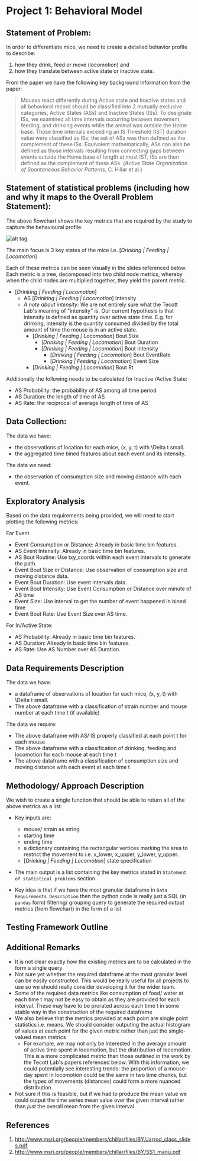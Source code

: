 Project 1: Behavioral Model
===========================

## Statement of Problem:
In order to differentiate mice, we need to create a detailed behavior profile to describe:

1. how they drink, feed or move (locomotion) and
2. how they translate between active state or inactive state.

From the paper we have the following key background information from the paper:

>Mouses react differently during Active state and Inactive states and all behavioral record should be classified into 2 mutually exclusive categories, Active States (ASs) and Inactive States (ISs). To designate ISs, we examined all time intervals occurring between movement, feeding, and drinking events while the animal was outside the Home base. Those time intervals exceeding an IS Threshold (IST) duration value were classified as ISs; the set of ASs was then defined as the complement of these ISs. Equivalent mathematically, ASs can also be defined as those intervals resulting from connecting gaps between events outside the Home base of length at most IST; ISs are then defined as the complement of these ASs. (*Active State Organization of Spontaneous Behavior Patterns*, C. Hillar et al.)


## Statement of statistical problems (including how and why it maps to the Overall Problem Statement):

The above flowchart shows the key metrics that are required by the study to capture the behavioural profile:

![alt tag](http://cenzhuoyao.com/wp-content/uploads/2016/04/project1_behavior_profile.png)

The main focus is 3 key states of the mice i.e. [_Drinking | Feeding | Locomotion_]

Each of these metrics can be seen visually in the slides referenced below. Each metric is a tree, decomposed into two child node metrics, whereby when the child nodes are multiplied together, they yield the parent metric.

- [_Drinking | Feeding | Locomotion_]
    - AS [_Drinking | Feeding | Locomotion_] Intensity
    - _A note about intensity:_ We are not entirely sure what the Tecott Lab's meaning of "intensity" is. Our current hypothesis is that intensity is defined as quantity over active state time. E.g. for drinking, intensity is the quantity consumed divided by the total amount of time the mouse is in an active state.
        - [_Drinking | Feeding | Locomotion_] Bout Size
            - [_Drinking | Feeding | Locomotion_] Bout Duration
            - [_Drinking | Feeding | Locomotion_] Bout Intensity
                - [_Drinking | Feeding | Locomotion_] Bout EventRate
                - [_Drinking | Feeding | Locomotion_] Event Size
        - [_Drinking | Feeding | Locomotion_] Bout Rt

Additionally the following needs to be calculated for Inactive /Active State:
- AS Probability: the probability of AS among all time period
- AS Duration: the length of time of AS
- AS Rate: the reciprocal of average length of time of AS

## Data Collection:
The data we have:
- the observations of location for each mice, (x, y, t) with \Delta t small.
- the aggregated time bined features about each event and its intensity.

The data we need:
- the observation of consumption size and moving distance with each event.

## Exploratory Analysis
Based on the data requirements being provided, we will need to start plotting the following metrics:

For Event
- Event Consumption or Distance: Already in basic time bin features.
- AS Event Intensity: Already in basic time bin features.
- AS Bout Routine: Use txy_coords within each event intervals to generate the path.
- Event Bout Size or Distance: Use observation of consumption size and moving distance data.
- Event Bout Duration: Use event intervals data.
- Event Bout Intensity: Use Event Consumption or Distance over minute of AS time
- Event Size: Use interval to get the number of event happened in bined time
- Event Bout Rate: Use Event Size over AS time.

For In/Active State:
- AS Probability: Already in basic time bin features.
- AS Duration: Already in basic time bin features.
- AS Rate: Use AS Number over AS Duration.


## Data Requirements Description
The data we have:
- a dataframe of observations of location for each mice, (x, y, t) with \Delta t small.
- The above dataframe with a classification of strain number and mouse number at each time t (if available)

The data we require:
- The above dataframe with AS/ IS properly classified at each point t for each mouse
- The above dataframe with a classification of drinking, feeding and locomotion for each mouse at each time t
- The above dataframe with a classification of consumption size and moving distance with each event at each time t

## Methodology/ Approach Description
We wish to create a single function that should be able to return all of the above metrics as a list:
- Key inputs are:
    - mouse/ strain as string
    - starting time
    - ending time
    - a dictionary containing the rectangular vertices marking the area to restrict the movement to i.e. x_lower, x_upper, y_lower, y_upper.
    - [_Drinking | Feeding | Locomotion_] state specification
- The main output is a list containing the key metrics stated in `Statement of statistical problems` section

- Key idea is that if we have the most granular dataframe in `Data Requirements Description` then the python code is really just a SQL (in `pandas` form) filtering/ grouping query to generate the required output metrics (from flowchart) in the form of a list

## Testing Framework Outline

## Additional Remarks
- It is not clear exactly how the existing metrics are to be calculated in the form a single query
- Not sure yet whether the required dataframe at the most granular level can be easily constructed. This would be really useful for all projects to use so we should really consider developing it for the wider team.
- Some of the required data metrics like consumption of food/ water at each time t may not be easy to obtain as they are provided for each interval. These may have to be prorated across each time t in some stable way in the construction of the required dataframe
- We also believe that the metrics provided at each point are single point statistics i.e. means. We should consider outputing the actual histogram of values at each point for the given metric rather than just the single-valued mean metrics
    - For example, we may not only be interested in the average amount of active time spent in locomotion, but the distribution of locomotion. This is a more complicated metric than those outlined in the work by the Tecott Lab's papers referenced below. With this information, we could potentially see interesting trends: the proportion of a mouse-day spent in locomotion could be the same in two time chunks, but the types of movements (distances) could form a more nuanced distribution.
- Not sure if this is feasible, but if we had to produce the mean value we could output the time series mean value over the given interval rather than _just_ the overall mean from the given interval

## References

1. http://www.msri.org/people/members/chillar/files/BY/Jarrod_class_slides.pdf
2. http://www.msri.org/people/members/chillar/files/BY/SS1_manu.pdf
